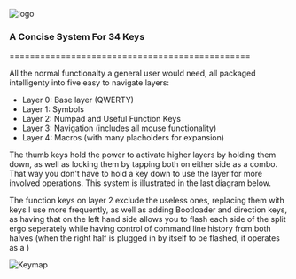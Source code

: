 ![logo](https://i.imgur.com/6et4MDj.png)

### A Concise System For 34 Keys
===============================================

All the normal functionalty a general user would need, all packaged intelligenty into five easy to navigate layers:

* Layer 0: Base layer (QWERTY)
* Layer 1: Symbols
* Layer 2: Numpad and Useful Function Keys
* Layer 3: Navigation (includes all mouse functionality)
* Layer 4: Macros (with many placholders for expansion)

The thumb keys hold the power to activate higher layers by holding them down, as well as locking them by tapping both on either side as a combo.  That way you don't have to hold a key down to use the layer for more involved operations.  This system is illustrated in the last diagram below.

The function keys on layer 2 exclude the useless ones, replacing them with keys I use more frequently, as well as adding Bootloader and direction keys, as having that on the left hand side allows you to flash each side of the split ergo seperately while having control of command line history from both halves (when the right half is plugged in by itself to be flashed, it operates as a )

![Keymap](https://i.imgur.com/cBA9I0C.png)